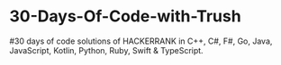 # 30-Days-Of-Code-with-Trush
#30 days of code solutions of HACKERRANK in C++, C#, F#, Go, Java, JavaScript, Kotlin, Python, Ruby, Swift & TypeScript.

